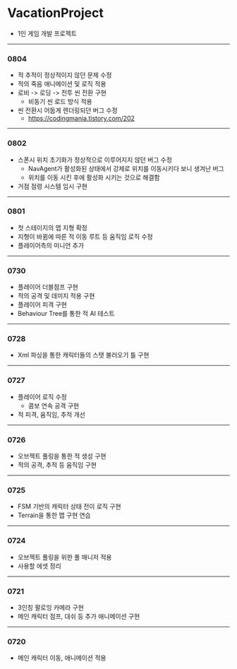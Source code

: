 # VacationProject
- 1인 게임 개발 프로젝트
---

### 0804
- 적 추적이 정상적이지 않던 문제 수정
- 적의 죽음 애니메이션 및 로직 적용
- 로비 -> 로딩 -> 전투 씬 전환 구현
   - 비동기 씬 로드 방식 적용
- 씬 전환시 어둡게 렌더링되던 버그 수정
   - https://codingmania.tistory.com/202
---

### 0802
- 스폰시 위치 초기화가 정상적으로 이루어지지 않던 버그 수정
   - NavAgent가 활성화된 상태에서 강제로 위치를 이동시키다 보니 생겨난 버그
   - 위치를 이동 시킨 후에 활성화 시키는 것으로 해결함
- 거점 점령 시스템 임시 구현
---

### 0801
- 첫 스테이지의 맵 지형 확정
- 지형이 바뀜에 따른 적 이동 루트 등 움직임 로직 수정
- 플레이어측의 미니언 추가
---

### 0730
- 플레이어 더블점프 구현
- 적의 공격 및 데미지 적용 구현
- 플레이어 피격 구현
- Behaviour Tree를 통한 적 AI 테스트
---

### 0728
- Xml 파싱을 통한 캐릭터들의 스탯 불러오기 틀 구현
---

### 0727
- 플레이어 로직 수정
   - 콤보 연속 공격 구현
- 적 피격, 움직임, 추적 개선
---

### 0726
- 오브젝트 풀링을 통한 적 생성 구현
- 적의 공격, 추적 등 움직임 구현
---

### 0725
- FSM 기반의 캐릭터 상태 전이 로직 구현
- Terrain을 통한 맵 구현 연습
---

### 0724
- 오브젝트 풀링을 위한 풀 매니저 적용
- 사용할 에셋 정리
---

### 0721
- 3인칭 팔로잉 카메라 구현
- 메인 캐릭터 점프, 대쉬 등 추가 애니메이션 구현
---

### 0720
- 메인 캐릭터 이동, 애니메이션 적용
